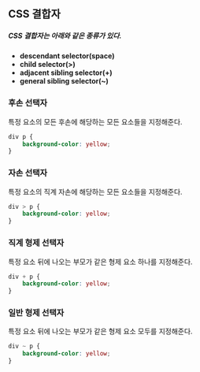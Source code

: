 ## CSS 결합자

<h5> CSS 결합자는 아래와 같은 종류가 있다. </h5>

- **descendant selector(space)**
- **child selector(>)**
- **adjacent sibling selector(+)**
- **general sibling selector(~)**

### 후손 선택자

특정 요소의 모든 후손에 해당하는 모든 요소들을 지정해준다.

```css
div p {
    background-color: yellow;
}
```
### 자손 선택자

특정 요소의 직계 자손에 해당하는 모든 요소들을 지정해준다.

```css
div > p {
    background-color: yellow;
}
```

### 직계 형제 선택자

특정 요소 뒤에 나오는 부모가 같은 형제 요소 하나를 지정해준다.

```css
div + p {
    background-color: yellow;
}
```

### 일반 형제 선택자

특정 요소 뒤에 나오는 부모가 같은 형제 요소 모두를 지정해준다.

```css
div ~ p {
    background-color: yellow;
}
```
 